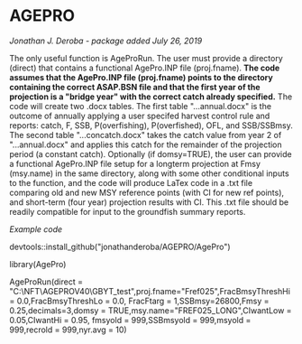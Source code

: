 # AGEPRO

*Jonathan J. Deroba - package added July 26, 2019*

The only useful function is AgeProRun.  The user must provide a directory (direct) that contains a functional AgePro.INP file (proj.fname).  **The code assumes that the AgePro.INP file (proj.fname) points to the directory containing the correct ASAP.BSN file and that the first year of the projection is a "bridge year" with the correct catch already specified.**  The code will create two .docx tables.  The first table "...annual.docx" is the outcome of annually applying a user specifed harvest control rule and reports: catch, F, SSB, P(overfishing), P(overfished), OFL, and SSB/SSBmsy.  The second table "...concatch.docx" takes the catch value from year 2 of "...annual.docx" and applies this catch for the remainder of the projection period (a constant catch).  Optionally (if domsy=TRUE), the user can provide a functional AgePro.INP file setup for a longterm projection at Fmsy (msy.name) in the same directory, along with some other conditional inputs to the function, and the code will produce LaTex code in a .txt file comparing old and new MSY reference points (with CI for new ref points), and short-term (four year) projection results with CI.  This .txt file should be readily compatible for input to the groundfish summary reports.

*Example code*

devtools::install_github("jonathanderoba/AGEPRO/AgePro")

library(AgePro)

AgeProRun(direct = "C:\\NFT\\AGEPROV40\\GBYT_test",proj.fname="Fref025",FracBmsyThreshHi = 0.0,FracBmsyThreshLo = 0.0,
          FracFtarg = 1,SSBmsy=26800,Fmsy = 0.25,decimals=3,domsy = TRUE,msy.name="FREF025_LONG",CIwantLow = 0.05,CIwantHi = 0.95,
          fmsyold = 999,SSBmsyold = 999,msyold = 999,recrold = 999,nyr.avg = 10)

